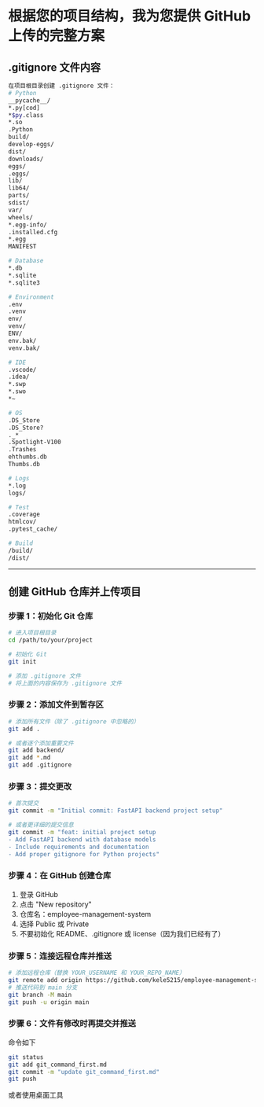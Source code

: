 # 根据您的项目结构，我为您提供 GitHub 上传的完整方案

## .gitignore 文件内容
```bash
在项目根目录创建 .gitignore 文件：
# Python
__pycache__/
*.py[cod]
*$py.class
*.so
.Python
build/
develop-eggs/
dist/
downloads/
eggs/
.eggs/
lib/
lib64/
parts/
sdist/
var/
wheels/
*.egg-info/
.installed.cfg
*.egg
MANIFEST

# Database
*.db
*.sqlite
*.sqlite3

# Environment
.env
.venv
env/
venv/
ENV/
env.bak/
venv.bak/

# IDE
.vscode/
.idea/
*.swp
*.swo
*~

# OS
.DS_Store
.DS_Store?
._*
.Spotlight-V100
.Trashes
ehthumbs.db
Thumbs.db

# Logs
*.log
logs/

# Test
.coverage
htmlcov/
.pytest_cache/

# Build
/build/
/dist/
```
---
## 创建 GitHub 仓库并上传项目
### 步骤 1：初始化 Git 仓库
```bash
# 进入项目根目录
cd /path/to/your/project

# 初始化 Git
git init

# 添加 .gitignore 文件
# 将上面的内容保存为 .gitignore 文件
```
### 步骤 2：添加文件到暂存区
```bash
# 添加所有文件（除了 .gitignore 中忽略的）
git add .

# 或者逐个添加重要文件
git add backend/
git add *.md
git add .gitignore
```
### 步骤 3：提交更改
```bash
# 首次提交
git commit -m "Initial commit: FastAPI backend project setup"

# 或者更详细的提交信息
git commit -m "feat: initial project setup
- Add FastAPI backend with database models
- Include requirements and documentation
- Add proper gitignore for Python projects"
```
### 步骤 4：在 GitHub 创建仓库
1. 登录 GitHub
1. 点击 "New repository"
1. 仓库名：employee-management-system
1. 选择 Public 或 Private
1. 不要初始化 README、.gitignore 或 license（因为我们已经有了）

### 步骤 5：连接远程仓库并推送
```bash
# 添加远程仓库（替换 YOUR_USERNAME 和 YOUR_REPO_NAME）
git remote add origin https://github.com/kele5215/employee-management-system.git
# 推送代码到 main 分支
git branch -M main
git push -u origin main
```

### 步骤 6：文件有修改时再提交并推送
命令如下
```bash
git status
git add git_command_first.md
git commit -m "update git_command_first.md"
git push
```
或者使用桌面工具
